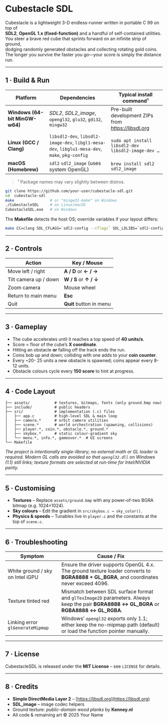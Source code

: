 # Cubestacle SDL

Cubestacle is a lightweight 3-D endless-runner written in portable C 99 on top of  
**SDL2**, **OpenGL 1.x (fixed-function)** and a handful of self-contained utilities.  
You steer a brave red cube that sprints forward on an infinite strip of ground,  
dodging randomly generated obstacles and collecting rotating gold coins.  
The longer you survive the faster you go—your score is simply the distance run.

---

## 1 · Build & Run

| Platform | Dependencies                                                                                                            | Typical install command¹                                     |
|----------|-------------------------------------------------------------------------------------------------------------------------|--------------------------------------------------------------|
| **Windows (64-bit MinGW-w64)** | *SDL2*, *SDL2_image*, `opengl32`, `glu32`, `gdi32`, `mingw32`                                      | Pre-built development ZIPs from <https://libsdl.org>         |
| **Linux (GCC / Clang)**       | `libsdl2-dev`, `libsdl2-image-dev`, `libgl1-mesa-dev`, `libglu1-mesa-dev`, `make`, `pkg-config`    | `sudo apt install libsdl2-dev libsdl2-image-dev …`           |
| **macOS (Homebrew)**          | `sdl2` `sdl2_image` (uses system OpenGL)                                                           | `brew install sdl2 sdl2_image`                               |

> ¹ Package names may vary slightly between distros.

```bash
git clone https://github.com/your-user/cubestacle-sdl.git
cd  cubestacle-sdl
make                # or "mingw32-make" on Windows
./CubestacleSDL     # on Linux/macOS
CubestacleSDL.exe   # on Windows
````

The **Makefile** detects the host OS; override variables if your layout differs:

```bash
make CC=clang SDL_CFLAGS=`sdl2-config --cflags` SDL_LDLIBS=`sdl2-config --libs`
```

---

## 2 · Controls

| Action                | Key / Mouse             |
| --------------------- | ----------------------- |
| Move left / right     | **A / D** or **← / →**  |
| Tilt camera up / down | **W / S** or **↑ / ↓**  |
| Zoom camera           | Mouse wheel             |
| Return to main menu   | **Esc**                 |
| Quit                  | **Quit** button in menu |

---

## 3 · Gameplay

* The cube accelerates until it reaches a top speed of **40 units/s**.
* Score = floor of the cube’s **X coordinate**.
* Hitting an obstacle **or** falling off the track ends the run.
* Coins bob up and down; colliding with one adds to your **coin counter**.
* Every \~20- 25 units a new obstacle is spawned; coins appear every 8-12 units.
* Obstacle colours cycle every **150 score** to hint at progress.

---

## 4 · Code Layout

```
├── assets/           # textures, bitmaps, fonts (only ground.bmp now)
├── include/          # public headers
├── src/              # implementation (.c) files
│   ├── app.c         # high-level SDL & main loop
│   ├── camera.*      # orbit camera utilities
│   ├── scene.*       # world orchestration (spawning, collisions)
│   ├── player.*, coin.*, obstacle.*, ground.*
│   ├── skybox.*      # static colour-gradient sky
│   └── menu.*, info.*, gameover.*  # UI screens
└── Makefile
```

*The project is intentionally single-library; no external math or GL loader is
required.  Modern GL calls are avoided so that `opengl32.dll` on Windows
(1.1) still links; texture formats are selected at run-time for Intel/NVIDIA
parity.*

---

## 5 · Customising

* **Textures** – Replace `assets/ground.bmp` with any power-of-two BGRA
  bitmap (e.g. 1024×1024).
* **Sky colours** – Edit the gradient in `src/skybox.c → sky_color()`.
* **Physics & speeds** – Tunables live in `player.c` and the constants at the
  top of `scene.c`.

---

## 6 · Troubleshooting

| Symptom                          | Cause / Fix                                                                                                                                 |
| -------------------------------- | ------------------------------------------------------------------------------------------------------------------------------------------- |
| White ground / sky on Intel iGPU | Ensure the driver supports OpenGL 4.x.  The ground texture loader converts to **BGRA8888 + GL\_BGRA**, and coordinates never exceed 4096.   |
| Texture tinted red               | Mismatch between SDL surface format and `glTexImage2D` parameters. Always keep the pair **BGRA8888 ↔ GL\_BGRA** or **RGBA8888 ↔ GL\_RGBA**. |
| Linking error `glGenerateMipmap` | Windows’ `opengl32` exports only 1.1; either keep the no-mipmap path (default) or load the function pointer manually.                       |

---

## 7 · License

CubestacleSDL is released under the **MIT License** – see `LICENSE` for details.

---

## 8 · Credits

* **Simple DirectMedia Layer 2** – [https://libsdl.org](https://libsdl.org)
* **SDL\_image** – image codec helpers
* Ground texture: *public-domain wood planks* by **Kenney.nl**
* All code & remaining art © 2025 Your Name

```
```
